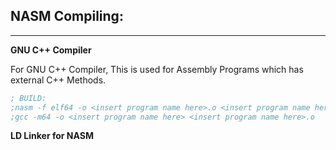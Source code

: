 ## NASM Compiling:
--------------------

**GNU C++ Compiler**

For GNU C++ Compiler, This is used for Assembly Programs which has external C++ Methods.


```NASM
; BUILD:
;nasm -f elf64 -o <insert program name here>.o <insert program name here>.asm
;gcc -m64 -o <insert program name here> <insert program name here>.o

```

**LD Linker for NASM**

